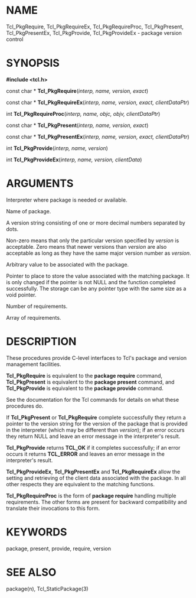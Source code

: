 # NAME

Tcl_PkgRequire, Tcl_PkgRequireEx, Tcl_PkgRequireProc, Tcl_PkgPresent,
Tcl_PkgPresentEx, Tcl_PkgProvide, Tcl_PkgProvideEx - package version
control

# SYNOPSIS

**#include \<tcl.h\>**

const char \* **Tcl_PkgRequire**(*interp, name, version, exact*)

const char \* **Tcl_PkgRequireEx**(*interp, name, version, exact,
clientDataPtr*)

int **Tcl_PkgRequireProc**(*interp, name, objc, objv, clientDataPtr*)

const char \* **Tcl_PkgPresent**(*interp, name, version, exact*)

const char \* **Tcl_PkgPresentEx**(*interp, name, version, exact,
clientDataPtr*)

int **Tcl_PkgProvide**(*interp, name, version*)

int **Tcl_PkgProvideEx**(*interp, name, version, clientData*)

# ARGUMENTS

Interpreter where package is needed or available.

Name of package.

A version string consisting of one or more decimal numbers separated by
dots.

Non-zero means that only the particular version specified by *version*
is acceptable. Zero means that newer versions than *version* are also
acceptable as long as they have the same major version number as
*version*.

Arbitrary value to be associated with the package.

Pointer to place to store the value associated with the matching
package. It is only changed if the pointer is not NULL and the function
completed successfully. The storage can be any pointer type with the
same size as a void pointer.

Number of requirements.

Array of requirements.

# DESCRIPTION

These procedures provide C-level interfaces to Tcl\'s package and
version management facilities.

**Tcl_PkgRequire** is equivalent to the **package require** command,
**Tcl_PkgPresent** is equivalent to the **package present** command, and
**Tcl_PkgProvide** is equivalent to the **package provide** command.

See the documentation for the Tcl commands for details on what these
procedures do.

If **Tcl_PkgPresent** or **Tcl_PkgRequire** complete successfully they
return a pointer to the version string for the version of the package
that is provided in the interpreter (which may be different than
*version*); if an error occurs they return NULL and leave an error
message in the interpreter\'s result.

**Tcl_PkgProvide** returns **TCL_OK** if it completes successfully; if
an error occurs it returns **TCL_ERROR** and leaves an error message in
the interpreter\'s result.

**Tcl_PkgProvideEx**, **Tcl_PkgPresentEx** and **Tcl_PkgRequireEx**
allow the setting and retrieving of the client data associated with the
package. In all other respects they are equivalent to the matching
functions.

**Tcl_PkgRequireProc** is the form of **package require** handling
multiple requirements. The other forms are present for backward
compatibility and translate their invocations to this form.

# KEYWORDS

package, present, provide, require, version

# SEE ALSO

package(n), Tcl_StaticPackage(3)
